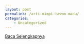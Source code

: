 ```yaml
---
layout: post
permalink: /arti-mimpi-tawon-madu/
categories:
    - Uncategorized
---
```


[Baca Selengkapnya](/10)